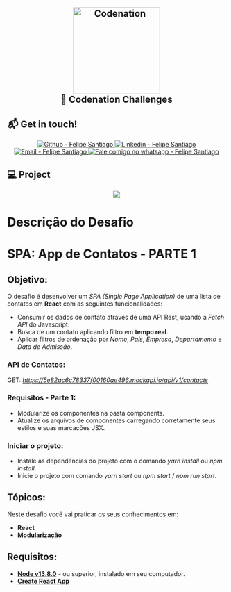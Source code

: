 <h2 align="center">

  <img alt="Codenation" src="https://res.cloudinary.com/dr05turuf/image/upload/v1587476997/codenation_hdod5y.png" width="200px" />
  <br/>
  🚀 Codenation Challenges
</h2>

## :mailbox_with_mail: Get in touch!

<p align="center">

  <a href="https://github.com/felsantiago" target="_blank" >
    <img alt="Github - Felipe Santiago" src="https://img.shields.io/badge/Github--%23F8952D?style=social&logo=github">
  </a>
  <a href="https://www.linkedin.com/in/felipe-santiago-a7706418a/" target="_blank" >
    <img alt="Linkedin - Felipe Santiago" src="https://img.shields.io/badge/Linkedin--%23F8952D?style=social&logo=linkedin">
  </a>
  <a href="mailto:fepuss@gmail.com" target="_blank" >
    <img alt="Email - Felipe Santiago" src="https://img.shields.io/badge/Email--%23F8952D?style=social&logo=gmail">
  </a>
  <a href="https://api.whatsapp.com/send?phone=5588997143829"
        target="_blank" >
    <img alt="Fale comigo no whatsapp - Felipe Santiago" src="https://img.shields.io/badge/Whatsapp--%23F8952D?style=social&logo=whatsapp">
  </a>
</p>

## :computer: Project

<p align="center">
  <img src="https://res.cloudinary.com/dr05turuf/image/upload/v1590363837/contact_kotlkg.gif" >
</p>

# Descrição do Desafio

# SPA: App de Contatos - PARTE 1

## Objetivo:

O desafio é desenvolver um _SPA (Single Page Application)_ de uma lista de contatos em **React** com as seguintes funcionalidades:

- Consumir os dados de contato através de uma API Rest, usando a _Fetch API_ do Javascript.
- Busca de um contato aplicando filtro em **tempo real**.
- Aplicar filtros de ordenação por _Nome_, _País_, _Empresa_, _Departamento_ e _Data de Admissão_.

### API de Contatos:

GET: _https://5e82ac6c78337f00160ae496.mockapi.io/api/v1/contacts_

### Requisitos - Parte 1:

- Modularize os componentes na pasta components.
- Atualize os arquivos de componentes carregando corretamente seus estilos e suas marcações JSX.

### Iniciar o projeto:

- Instale as dependências do projeto com o comando _yarn install_ ou _npm install_.
- Inicie o projeto com comando _yarn start_ ou _npm start_ / _npm run start_.

## Tópicos:

Neste desafio você vai praticar os seus conhecimentos em:

- **React**
- **Modularização**

## Requisitos:

- **[Node v13.8.0](https://nodejs.org/en/)** - ou superior, instalado em seu computador.
- **[Create React App](https://github.com/facebook/create-react-app)**
